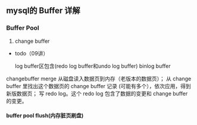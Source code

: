 ## mysql的 Buffer 详解

### Buffer Pool
1. change buffer
- todo（09讲）

  log buffer区包含(redo log buffer和undo log buffer)
  binlog buffer

changebuffer merge
从磁盘读入数据页到内存（老版本的数据页）；
从 change buffer 里找出这个数据页的 change buffer 记录 (可能有多个），依次应用，得到新版数据页；
写 redo log。这个 redo log 包含了数据的变更和 change buffer 的变更。

#### buffer pool flush(内存脏页刷盘)
